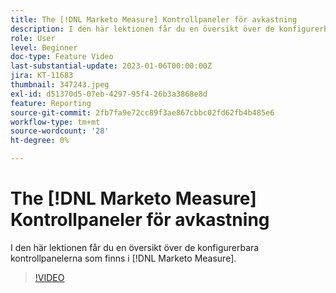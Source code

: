 ```yaml
---
title: The [!DNL Marketo Measure] Kontrollpaneler för avkastning
description: I den här lektionen får du en översikt över de konfigurerbara kontrollpanelerna som finns i [!DNL Marketo Measure].
role: User
level: Beginner
doc-type: Feature Video
last-substantial-update: 2023-01-06T00:00:00Z
jira: KT-11683
thumbnail: 347243.jpeg
exl-id: d51370d5-07eb-4297-95f4-26b3a3868e8d
feature: Reporting
source-git-commit: 2fb7fa9e72cc89f3ae867cbbc02fd62fb4b485e6
workflow-type: tm+mt
source-wordcount: '28'
ht-degree: 0%

---
```


# The [!DNL Marketo Measure] Kontrollpaneler för avkastning

I den här lektionen får du en översikt över de konfigurerbara kontrollpanelerna som finns i [!DNL Marketo Measure].

>[!VIDEO](https://video.tv.adobe.com/v/347243/?quality=12&learn=on)
